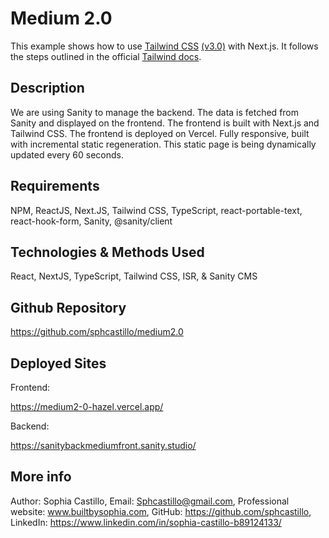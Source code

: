 # Medium 2.0

This example shows how to use [Tailwind CSS](https://tailwindcss.com/) [(v3.0)](https://tailwindcss.com/blog/tailwindcss-v3) with Next.js. It follows the steps outlined in the official [Tailwind docs](https://tailwindcss.com/docs/guides/nextjs).

## Description

We are using Sanity to manage the backend. The data is fetched from Sanity and displayed on the frontend. The frontend is built with Next.js and Tailwind CSS. The frontend is deployed on Vercel. Fully responsive, built with incremental static regeneration. This static page is being dynamically updated every 60 seconds.

## Requirements

NPM, ReactJS, Next.JS, Tailwind CSS, TypeScript, react-portable-text, react-hook-form, Sanity, @sanity/client

## Technologies & Methods Used

React, NextJS, TypeScript, Tailwind CSS, ISR, & Sanity CMS

## Github Repository

https://github.com/sphcastillo/medium2.0

## Deployed Sites

Frontend:

https://medium2-0-hazel.vercel.app/

Backend:

https://sanitybackmediumfront.sanity.studio/

## More info

Author: Sophia Castillo,
Email: Sphcastillo@gmail.com,
Professional website: www.builtbysophia.com,
GitHub: https://github.com/sphcastillo,
LinkedIn: https://www.linkedin.com/in/sophia-castillo-b89124133/

